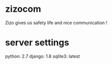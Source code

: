 # zizocom
Zizo gives us safety life and nice communication !

# server settings
python: 2.7
django: 1.8
sqlite3: latest
